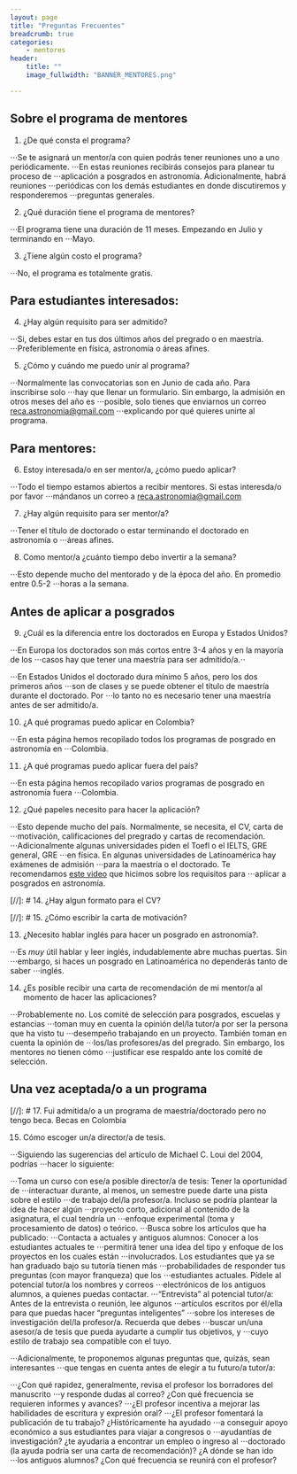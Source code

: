 ```yaml
---
layout: page
title: "Preguntas Frecuentes"
breadcrumb: true
categories:
    - mentores
header:
    title: ""
    image_fullwidth: "BANNER_MENTORES.png"

---
```



  
## Sobre el programa de mentores

  
1. ¿De qué consta el programa?
 
⋅⋅⋅Se te asignará un mentor/a con quien podrás tener reuniones uno a uno periódicamente. 
⋅⋅⋅En estas reuniones recibirás consejos para planear tu proceso de
⋅⋅⋅aplicación a posgrados en astronomía.  Adicionalmente, habrá reuniones
⋅⋅⋅periódicas con los demás estudiantes en donde discutiremos y responderemos
⋅⋅⋅preguntas generales.

2. ¿Qué duración tiene el programa de mentores?

⋅⋅⋅El programa tiene una duración de 11 meses. Empezando en Julio y terminando en
⋅⋅⋅Mayo.    

3. ¿Tiene algún costo el programa?

⋅⋅⋅No, el programa es totalmente gratis.

## Para estudiantes interesados: 

4. ¿Hay algún requisito para ser admitido? 

⋅⋅⋅Si, debes estar en tus dos últimos años del pregrado o en maestría.
⋅⋅⋅Preferiblemente en física, astronomía o áreas afines.  


5. ¿Cómo y cuándo me puedo unir al programa?

⋅⋅⋅Normalmente las convocatorias son en Junio de cada año. Para inscribirse solo
⋅⋅⋅hay que llenar un formulario. Sin embargo, la admisión en otros meses del año es
⋅⋅⋅posible, solo tienes que enviarnos un correo reca.astronomia@gmail.com
⋅⋅⋅explicando por qué quieres unirte al programa.


## Para mentores:

6. Estoy interesada/o en ser mentor/a, ¿cómo puedo aplicar? 

⋅⋅⋅Todo el tiempo estamos abiertos a recibir mentores. Si estas interesda/o por favor
⋅⋅⋅mándanos un correo a reca.astronomia@gmail.com 

7. ¿Hay algún requisito para ser mentor/a? 
 
⋅⋅⋅Tener el título de doctorado o estar terminando el doctorado en astronomía o
⋅⋅⋅áreas afines.

8. Como mentor/a ¿cuánto tiempo debo invertir a la semana? 

⋅⋅⋅Esto depende mucho del mentorado y de la época del año. En promedio entre 0.5-2
⋅⋅⋅horas a la semana. 

## Antes de aplicar a posgrados
 
9.  ¿Cuál es la diferencia entre los doctorados en Europa y Estados Unidos?

⋅⋅⋅En Europa los doctorados son más cortos entre 3-4 años y en la mayoría de los
⋅⋅⋅casos hay que tener una maestría para ser admitido/a.⋅⋅

⋅⋅⋅En Estados Unidos el doctorado dura mínimo 5 años, pero los dos primeros años
⋅⋅⋅son de clases y se puede obtener el título de maestría durante el doctorado. Por
⋅⋅⋅lo tanto no es necesario tener una maestría antes de ser admitido/a.
 
10.  ¿A qué programas puedo aplicar en Colombia?
 
⋅⋅⋅En esta página hemos recopilado todos los programas de posgrado en astronomía en
⋅⋅⋅Colombia. 
 
11. ¿A qué programas puedo aplicar fuera del país?

⋅⋅⋅En esta página hemos recopilado varios programas de posgrado en astronomía fuera
⋅⋅⋅Colombia. 
 
12. ¿Qué papeles necesito para hacer la aplicación?

⋅⋅⋅Esto depende mucho del país. Normalmente, se necesita, el CV, carta de
⋅⋅⋅motivación, calificaciones del pregrado y cartas de recomendación.
⋅⋅⋅Adicionalmente algunas universidades piden el Toefl o el IELTS, GRE general, GRE
⋅⋅⋅en física. En algunas universidades de Latinoamérica hay exámenes de admisión
⋅⋅⋅para la maestría o el doctorado. Te recomendamos [este video](https://youtu.be/kpyapzPtX4w) que hicimos sobre los requisitos para
⋅⋅⋅aplicar a posgrados en astronomía. 

[//]: # 14.  ¿Hay algun formato para el CV?
 
[//]: # 15.  ¿Cómo escribir la carta de motivación?
 
13.  ¿Necesito hablar inglés para hacer un posgrado en astronomía?.

⋅⋅⋅Es *muy* útil hablar y leer inglés, indudablemente abre muchas puertas. Sin
⋅⋅⋅embargo, si haces un posgrado en Latinoamérica no dependerás tanto de saber
⋅⋅⋅inglés.

14. ¿Es posible recibir una carta de recomendación de mi mentor/a al momento
de hacer las aplicaciones?

⋅⋅⋅Probablemente no. Los comité de selección para posgrados, escuelas y estancias
⋅⋅⋅toman muy en cuenta la opinión del/la tutor/a por ser la persona que ha visto tu
⋅⋅⋅desempeño trabajando en un proyecto. También toman en cuenta la opinión de
⋅⋅⋅los/las profesores/as del pregrado. Sin embargo, los mentores no tienen cómo
⋅⋅⋅justificar ese respaldo ante los comité de selección. 


 ## Una vez aceptada/o a un programa
  

[//]: # 17.  Fui admitida/o a un programa de maestría/doctorado pero no tengo beca. Becas en Colombia
 

15. Cómo escoger un/a director/a de tesis. 
 
⋅⋅⋅Siguiendo las sugerencias del artículo de Michael C. Loui del 2004, podrías
⋅⋅⋅hacer lo siguiente:

⋅⋅⋅Toma un curso con ese/a posible director/a de tesis: Tener la oportunidad de
⋅⋅⋅interactuar durante, al menos, un semestre puede darte una pista sobre el estilo
⋅⋅⋅de trabajo del/la profesor/a. Incluso se podría plantear la idea de hacer algún
⋅⋅⋅proyecto corto, adicional al contenido de la asignatura, el cual tendría un
⋅⋅⋅enfoque experimental (toma y procesamiento de datos) o teórico.
⋅⋅⋅Busca sobre los artículos que ha publicado: 
⋅⋅⋅Contacta a actuales y antiguos alumnos: Conocer a los estudiantes actuales te
⋅⋅⋅permitirá tener una idea del tipo y enfoque de los proyectos en los cuales están
⋅⋅⋅involucrados. Los estudiantes que ya se han graduado bajo su tutoría tienen más
⋅⋅⋅probabilidades de responder tus preguntas (con mayor franqueza) que los
⋅⋅⋅estudiantes actuales. Pídele al potencial tutor/a los nombres y correos
⋅⋅⋅electrónicos de los antiguos alumnos, a quienes puedas contactar. 
⋅⋅⋅“Entrevista” al potencial tutor/a: Antes de la entrevista o reunión, lee algunos
⋅⋅⋅artículos escritos por él/ella para que puedas hacer “preguntas inteligentes”
⋅⋅⋅sobre los intereses de investigación del/la profesor/a. Recuerda que debes
⋅⋅⋅buscar un/una asesor/a de tesis que pueda ayudarte a cumplir tus objetivos, y
⋅⋅⋅cuyo estilo de trabajo sea compatible con el tuyo.

⋅⋅⋅Adicionalmente, te proponemos algunas preguntas que, quizás, sean interesantes
⋅⋅⋅que tengas en cuenta antes de elegir a tu futuro/a tutor/a:

⋅⋅⋅¿Con qué rapidez, generalmente, revisa el profesor los borradores del manuscrito
⋅⋅⋅y responde dudas al correo? ¿Con qué frecuencia se requieren informes y avances?
⋅⋅⋅¿El profesor incentiva a mejorar las habilidades de escritura y expresión oral?
⋅⋅⋅¿El profesor fomentará la publicación de tu trabajo? ¿Históricamente ha ayudado
⋅⋅⋅a conseguir apoyo económico a sus estudiantes para viajar a congresos o
⋅⋅⋅ayudantías de investigación? ¿te ayudaría a encontrar un empleo o ingreso al
⋅⋅⋅doctorado (la ayuda podría ser una carta de recomendación)? ¿A dónde se han ido
⋅⋅⋅los antiguos alumnos? ¿Con qué frecuencia se reunirá con el profesor?





